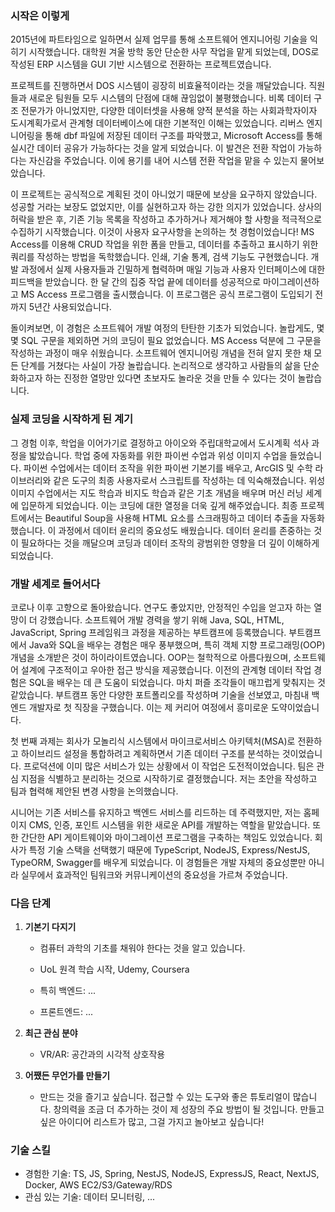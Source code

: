 ### 시작은 이렇게

2015년에 파트타임으로 일하면서 실제 업무를 통해 소프트웨어 엔지니어링 기술을 익히기 시작했습니다. 대학원 겨울 방학 동안 단순한 사무 작업을 맡게 되었는데, DOS로 작성된 ERP 시스템을 GUI 기반 시스템으로 전환하는 프로젝트였습니다.

프로젝트를 진행하면서 DOS 시스템이 굉장히 비효율적이라는 것을 깨달았습니다. 직원들과 새로운 팀원들 모두 시스템의 단점에 대해 끊임없이 불평했습니다. 비록 데이터 구조 전문가가 아니었지만, 다양한 데이터셋을 사용해 양적 분석을 하는 사회과학자이자 도시계획가로서 관계형 데이터베이스에 대한 기본적인 이해는 있었습니다. 리버스 엔지니어링을 통해 dbf 파일에 저장된 데이터 구조를 파악했고, Microsoft Access를 통해 실시간 데이터 공유가 가능하다는 것을 알게 되었습니다. 이 발견은 전환 작업이 가능하다는 자신감을 주었습니다. 이에 용기를 내어 시스템 전환 작업을 맡을 수 있는지 물어보았습니다.

이 프로젝트는 공식적으로 계획된 것이 아니었기 때문에 보상을 요구하지 않았습니다. 성공할 거라는 보장도 없었지만, 이를 실현하고자 하는 강한 의지가 있었습니다. 상사의 허락을 받은 후, 기존 기능 목록을 작성하고 추가하거나 제거해야 할 사항을 적극적으로 수집하기 시작했습니다. 이것이 사용자 요구사항을 논의하는 첫 경험이었습니다! MS Access를 이용해 CRUD 작업을 위한 폼을 만들고, 데이터를 추출하고 표시하기 위한 쿼리를 작성하는 방법을 독학했습니다. 인쇄, 기술 통계, 검색 기능도 구현했습니다. 개발 과정에서 실제 사용자들과 긴밀하게 협력하며 매일 기능과 사용자 인터페이스에 대한 피드백을 받았습니다. 한 달 간의 집중 작업 끝에 데이터를 성공적으로 마이그레이션하고 MS Access 프로그램을 출시했습니다. 이 프로그램은 공식 프로그램이 도입되기 전까지 5년간 사용되었습니다.

돌이켜보면, 이 경험은 소프트웨어 개발 여정의 탄탄한 기초가 되었습니다. 놀랍게도, 몇몇 SQL 구문을 제외하면 거의 코딩이 필요 없었습니다. MS Access 덕분에 그 구문을 작성하는 과정이 매우 쉬웠습니다. 소프트웨어 엔지니어링 개념을 전혀 알지 못한 채 모든 단계를 거쳤다는 사실이 가장 놀랍습니다. 논리적으로 생각하고 사람들의 삶을 단순화하고자 하는 진정한 열망만 있다면 초보자도 놀라운 것을 만들 수 있다는 것이 놀랍습니다.

### 실제 코딩을 시작하게 된 계기

그 경험 이후, 학업을 이어가기로 결정하고 아이오와 주립대학교에서 도시계획 석사 과정을 밟았습니다. 학업 중에 자동화를 위한 파이썬 수업과 위성 이미지 수업을 들었습니다. 파이썬 수업에서는 데이터 조작을 위한 파이썬 기본기를 배우고, ArcGIS 및 수학 라이브러리와 같은 도구의 최종 사용자로서 스크립트를 작성하는 데 익숙해졌습니다. 위성 이미지 수업에서는 지도 학습과 비지도 학습과 같은 기초 개념을 배우며 머신 러닝 세계에 입문하게 되었습니다. 이는 코딩에 대한 열정을 더욱 깊게 해주었습니다. 최종 프로젝트에서는 Beautiful Soup을 사용해 HTML 요소를 스크래핑하고 데이터 추출을 자동화했습니다. 이 과정에서 데이터 윤리의 중요성도 배웠습니다. 데이터 윤리를 존중하는 것이 필요하다는 것을 깨달으며 코딩과 데이터 조작의 광범위한 영향을 더 깊이 이해하게 되었습니다.

### 개발 세계로 들어서다

코로나 이후 고향으로 돌아왔습니다. 연구도 좋았지만, 안정적인 수입을 얻고자 하는 열망이 더 강했습니다. 소프트웨어 개발 경력을 쌓기 위해 Java, SQL, HTML, JavaScript, Spring 프레임워크 과정을 제공하는 부트캠프에 등록했습니다. 부트캠프에서 Java와 SQL을 배우는 경험은 매우 풍부했으며, 특히 객체 지향 프로그래밍(OOP) 개념을 소개받은 것이 하이라이트였습니다. OOP는 철학적으로 아름다웠으며, 소프트웨어 설계에 구조적이고 우아한 접근 방식을 제공했습니다. 이전의 관계형 데이터 작업 경험은 SQL을 배우는 데 큰 도움이 되었습니다. 마치 퍼즐 조각들이 매끄럽게 맞춰지는 것 같았습니다. 부트캠프 동안 다양한 포트폴리오를 작성하며 기술을 선보였고, 마침내 백엔드 개발자로 첫 직장을 구했습니다. 이는 제 커리어 여정에서 흥미로운 도약이었습니다.

첫 번째 과제는 회사가 모놀리식 시스템에서 마이크로서비스 아키텍처(MSA)로 전환하고 하이브리드 설정을 통합하려고 계획하면서 기존 데이터 구조를 분석하는 것이었습니다. 프로덕션에 이미 많은 서비스가 있는 상황에서 이 작업은 도전적이었습니다. 팀은 관심 지점을 식별하고 분리하는 것으로 시작하기로 결정했습니다. 저는 초안을 작성하고 팀과 협력해 제안된 변경 사항을 논의했습니다.

시니어는 기존 서비스를 유지하고 백엔드 서비스를 리드하는 데 주력했지만, 저는 홈페이지 CMS, 인증, 포인트 시스템을 위한 새로운 API를 개발하는 역할을 맡았습니다. 또한 간단한 API 게이트웨이와 마이그레이션 프로그램을 구축하는 책임도 있었습니다. 회사가 특정 기술 스택을 선택했기 때문에 TypeScript, NodeJS, Express/NestJS, TypeORM, Swagger를 배우게 되었습니다. 이 경험들은 개발 자체의 중요성뿐만 아니라 실무에서 효과적인 팀워크와 커뮤니케이션의 중요성을 가르쳐 주었습니다.

### 다음 단계

1. **기본기 다지기**

   - 컴퓨터 과학의 기초를 채워야 한다는 것을 알고 있습니다.
   - UoL 원격 학습 시작, Udemy, Coursera

   - 특히 백엔드: ...
   - 프론트엔드: ...

2. **최근 관심 분야**

   - VR/AR: 공간과의 시각적 상호작용

3. **어쨌든 무언가를 만들기**
   - 만드는 것을 즐기고 싶습니다. 접근할 수 있는 도구와 좋은 튜토리얼이 많습니다. 창의력을 조금 더 추가하는 것이 제 성장의 주요 방법이 될 것입니다. 만들고 싶은 아이디어 리스트가 많고, 그걸 가지고 놀아보고 싶습니다!

### 기술 스킬

- 경험한 기술: TS, JS, Spring, NestJS, NodeJS, ExpressJS, React, NextJS, Docker, AWS EC2/S3/Gateway/RDS
- 관심 있는 기술: 데이터 모니터링, ...
